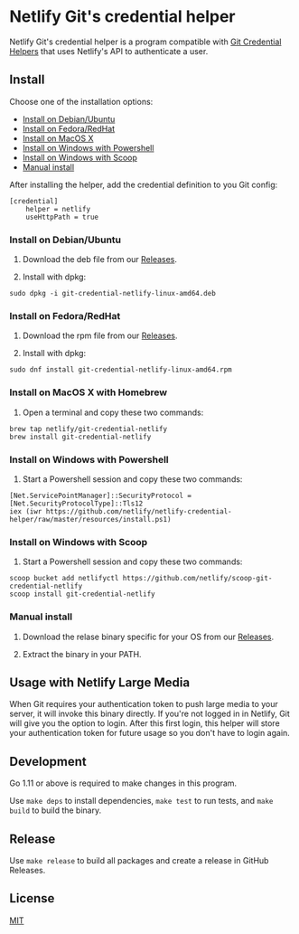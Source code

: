 # Netlify Git's credential helper

Netlify Git's credential helper is a program compatible with [Git Credential Helpers](https://git-scm.com/docs/gitcredentials)
that uses Netlify's API to authenticate a user.

## Install

Choose one of the installation options:

- [Install on Debian/Ubuntu](#install-on-debianubuntu)
- [Install on Fedora/RedHat](#install-on-fedoraredhat)
- [Install on MacOS X](#install-on-macos-x-with-homebrew)
- [Install on Windows with Powershell](#install-on-windows-with-powershell)
- [Install on Windows with Scoop](#install-on-windows-with-scoop)
- [Manual install](#manual-install)

After installing the helper, add the credential definition to you Git config:

```
[credential]
	helper = netlify
	useHttpPath = true
```

### Install on Debian/Ubuntu

1. Download the deb file from our [Releases]("https://github.com/netlify/netlify-credential-helper/releases").

2. Install with dpkg:

```
sudo dpkg -i git-credential-netlify-linux-amd64.deb
```

### Install on Fedora/RedHat

1. Download the rpm file from our [Releases]("https://github.com/netlify/netlify-credential-helper/releases").

2. Install with dpkg:

```
sudo dnf install git-credential-netlify-linux-amd64.rpm
```

### Install on MacOS X with Homebrew

1. Open a terminal and copy these two commands:

```
brew tap netlify/git-credential-netlify
brew install git-credential-netlify
```

### Install on Windows with Powershell

1. Start a Powershell session and copy these two commands:

```
[Net.ServicePointManager]::SecurityProtocol = [Net.SecurityProtocolType]::Tls12
iex (iwr https://github.com/netlify/netlify-credential-helper/raw/master/resources/install.ps1)
```

### Install on Windows with Scoop

1. Start a Powershell session and copy these two commands:

```
scoop bucket add netlifyctl https://github.com/netlify/scoop-git-credential-netlify
scoop install git-credential-netlify
```

### Manual install

1. Download the relase binary specific for your OS from our [Releases]("https://github.com/netlify/netlify-credential-helper/releases").

2. Extract the binary in your PATH.

## Usage with Netlify Large Media

When Git requires your authentication token to push large media to your server, it will invoke this binary directly.
If you're not logged in in Netlify, Git will give you the option to login. After this first login, this helper will
store your authentication token for future usage so you don't have to login again.

## Development

Go 1.11 or above is required to make changes in this program.

Use `make deps` to install dependencies, `make test` to run tests, and `make build` to build the binary.

## Release

Use `make release` to build all packages and create a release in GitHub Releases.

## License

[MIT](./LICENSE)
